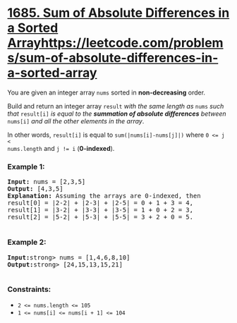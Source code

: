 # [1685. Sum of Absolute Differences in a Sorted Array]()https://leetcode.com/problems/sum-of-absolute-differences-in-a-sorted-array

You are given an integer array <code>nums</code> sorted in <strong>non-decreasing</strong> order.

Build and return <en>an integer array</em> <code>result</code> <em>with the same length as</em> <code>nums</code> <em>such that</em> <code>result[i]</code> <em>is equal to the <strong>summation of absolute differences</strong> between</em> <code>nums[i]</code> <em>and all the other elements in the array</em>.

In other words, <code>result[i]</code> is equal to <code>sum(|nums[i]-nums[j]|)</code> where <code>0 <= j < nums.length</code> and <code>j != i</code> (<strong>0-indexed</strong>).

### **Example 1:**
<pre>
<strong>Input:</strong> nums = [2,3,5]
<strong>Output:</strong> [4,3,5]
<strong>Explanation:</strong> Assuming the arrays are 0-indexed, then
result[0] = |2-2| + |2-3| + |2-5| = 0 + 1 + 3 = 4,
result[1] = |3-2| + |3-3| + |3-5| = 1 + 0 + 2 = 3,
result[2] = |5-2| + |5-3| + |5-5| = 3 + 2 + 0 = 5.
  </pre>
  
### **Example 2:**
<pre>
<strong>Input:</strong>strong> nums = [1,4,6,8,10]
<strong>Output:</strong>strong> [24,15,13,15,21]
 </pre>

### **Constraints:**

- <code>2 <= nums.length <= 105</code>
- <code>1 <= nums[i] <= nums[i + 1] <= 104</code>
